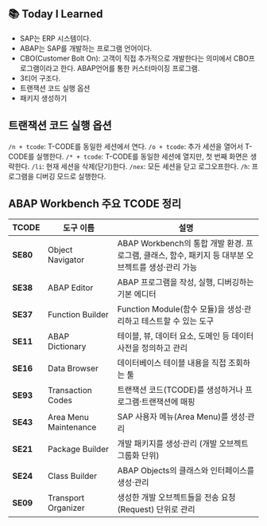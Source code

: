 ## 📚 Today I Learned
- SAP는 ERP 시스템이다.
- ABAP는 SAP를 개발하는 프로그램 언어이다.
- CBO(Customer Bolt On): 고객이 직접 추가적으로 개발한다는 의미에서 CBO프로그램이라고 한다. ABAP언어를 통한 커스터마이징 프로그램.
- 3티어 구조다.
- 트랜잭션 코드 실행 옵션
- 패키지 생성하기

## 트랜잭션 코드 실행 옵션
`/n + tcode`: T-CODE를 동일한 세션에서 연다.
`/o + tcode`: 추가 세션을 열어서 T-CODE를 실행한다.
`/* + tcode`: T-CODE를 동일한 세션에 열지만, 첫 번째 화면은 생략한다.
`/li`: 현재 세션을 삭제(닫기)한다.
`/nex`: 모든 세션을 닫고 로그오프한다.
`/h`: 프로그램을 디버깅 모드로 실행한다.

## ABAP Workbench 주요 TCODE 정리

| TCODE    | 도구 이름                 | 설명                                                                |
| -------- | --------------------- | ----------------------------------------------------------------- |
| **SE80** | Object Navigator      | ABAP Workbench의 통합 개발 환경. 프로그램, 클래스, 함수, 패키지 등 대부분 오브젝트를 생성·관리 가능 |
| **SE38** | ABAP Editor           | ABAP 프로그램을 작성, 실행, 디버깅하는 기본 에디터                                   |
| **SE37** | Function Builder      | Function Module(함수 모듈)을 생성·관리하고 테스트할 수 있는 도구                      |
| **SE11** | ABAP Dictionary       | 테이블, 뷰, 데이터 요소, 도메인 등 데이터 사전을 정의하고 관리                             |
| **SE16** | Data Browser          | 데이터베이스 테이블 내용을 직접 조회하는 툴                                          |
| **SE93** | Transaction Codes     | 트랜잭션 코드(TCODE)를 생성하거나 프로그램·트랜잭션에 매핑                               |
| **SE43** | Area Menu Maintenance | SAP 사용자 메뉴(Area Menu)를 생성·관리                                      |
| **SE21** | Package Builder       | 개발 패키지를 생성·관리 (개발 오브젝트 그룹화 단위)                                    |
| **SE24** | Class Builder         | ABAP Objects의 클래스와 인터페이스를 생성·관리                                   |
| **SE09** | Transport Organizer   | 생성한 개발 오브젝트들을 전송 요청(Request) 단위로 관리                               |

